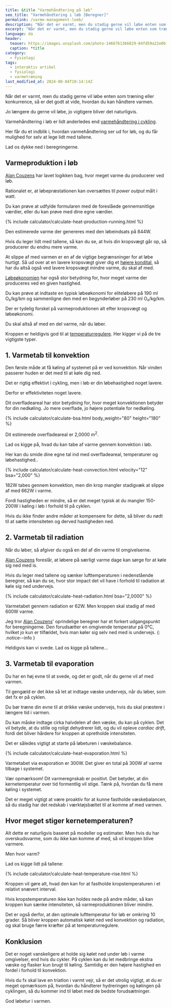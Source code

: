 ```yaml
---
title: &title "️Varmehåndtering på løb"
seo_title: "️Varmehåndtering i løb [Beregner]"
permalink: /varme-management-loeb/
description: "Når det er varmt, men du stadig gerne vil løbe enten som træning eller konkurrence, så er det godt at vide, hvordan du kan håndtere varmen."
excerpt: "Når det er varmt, men du stadig gerne vil løbe enten som træning eller konkurrence, så er det godt at vide, hvordan du kan håndtere varmen."
language: da
header:
  teaser: https://images.unsplash.com/photo-1466761366829-84fd59a22e0b?ixlib=rb-1.2.1&ixid=MnwxMjA3fDB8MHxwaG90by1wYWdlfHx8fGVufDB8fHx8&auto=format&fit=crop&h=300&w=400&q=10
  caption: *title
category:
  - Fysiologi
tags:
  - interaktiv artikel
  - fysiologi
  - varmetræning
last_modified_at: 2024-08-04T10:14:14Z
---
```


Når det er varmt, men du stadig gerne vil løbe enten som træning eller konkurrence, så er det godt at vide, hvordan du kan håndtere varmen.

Jo længere du gerne vil løbe, jo vigtigere bliver det naturligvis.

Varmehåndtering i løb er lidt anderledes end [varmehåndtering i cykling](/varme-management-cykling/).

Her får du et indblik i, hvordan varmehåndtering ser ud for løb, og du får mulighed for selv at lege lidt med tallene.

Lad os dykke ned i beregningerne.

## Varmeproduktion i løb

[Alan Couzens](https://www.alancouzens.com/blog/heat2.html) har lavet logikken bag, hvor meget varme du producerer ved løb.

Rationalet er, at løbepræstationen kan oversættes til _power output_ målt i watt.

Du kan prøve at udfylde formularen med de foreslåede gennemsnitlige værdier, eller du kan prøve med dine egne værdier.

{% include calculator/calculate-heat-production-running.html %}

Den estimerede varme der genereres med den løbeindsats på <span id="heat_management_run_power_output">844</span>W.

Hvis du leger lidt med tallene, så kan du se, at hvis din kropsvægt går op, så producerer du endnu mere varme.

At slippe af med varmen er en af de vigtige begrænsninger for at løbe hurtigt. Så ud over at en lavere kropsvægt giver dig et [højere kondital](/kondital/), så har du altså også ved lavere kropsvægt mindre varme, du skal af med.

[Løbeøkonomien](/lobeokonomi/) har også stor betydning for, hvor meget varme der produceres ved en given hastighed.

Du kan prøve at indtaste en typisk løbeøkonomi for eliteløbere på 190 ml O₂/kg/km og sammenligne den med en begynderløber på 230 ml O₂/kg/km.

Der er tydelig forskel på varmeproduktionen alt efter kropsvægt og løbeøkonomi.

Du skal altså af med en del varme, når du løber.

Kroppen er heldigvis god til at [temperaturregulere](/fysiologi-temperaturregulering/). Her kigger vi på de tre vigtigste typer.

## 1. Varmetab til konvektion

Den første måde at få køling af systemet på er ved konvektion. Når vinden passerer huden er det med til at køle dig ned.

Det er rigtig effektivt i cykling, men i løb er din løbehastighed noget lavere.

Derfor er effektiviteten noget lavere.

Dit overfladeareal har stor betydning for, hvor meget konvektionen betyder for din nedkøling. Jo mere overflade, jo højere potentiale for nedkøling.

{% include calculator/calculate-bsa.html body_weight="80" height="180" %}

Dit estimerede overfladeareal er <span id="heat_management_bsa">2,0000</span> m<sup>2</sup>.

Lad os kigge på, hvad du kan tabe af varme gennem konvektion i løb.

Her kan du smide dine egne tal ind med overfladeareal, temperaturer og løbehastighed..

{% include calculator/calculate-heat-convection.html velocity="12" bsa="2,000" %}

<span id="heat_management_convection">182</span>W tabes gennem konvektion, men din krop mangler stadigvæk at slippe af med <span id="heat_management_subtotal_1">662</span>W i varme.

Fordi hastigheden er mindre, så er det meget typisk at du mangler 150-200W i køling i løb i forhold til på cyklen.

Hvis du ikke finder andre måder at kompensere for dette, så bliver du nødt til at sætte intensiteten og derved hastigheden ned.

## 2. Varmetab til radiation

Når du løber, så afgiver du også en del af din varme til omgivelserne.

[Alan Couzens](https://www.alancouzens.com/blog/heat2.html) foreslår, at løbere på særligt varme dage kan sørge for at køle sig ned med is.

Hvis du leger med tallene og sænker lufttemperaturen i nedenstående beregner, så kan du se, hvor stor impact det vil have i forhold til radiation at køle sig ned undervejs.

{% include calculator/calculate-heat-radiation.html bsa="2,0000" %}

Varmetabet gennem radiation er <span id="heat_management_radiation">62</span>W. Men kroppen skal stadig af med <span id="heat_management_subtotal_2">600</span>W varme.

Jeg tror [Alan Couzens](https://www.alancouzens.com/blog/heat.html)' oprindelige beregner har et forkert udgangspunkt for beregningerne. Den forudsætter en omgivende temperatur på 0°C, hvilket jo kun er tilfældet, hvis man køler sig selv ned med is undervejs.
{: .notice--info }

Heldigvis kan vi svede. Lad os kigge på tallene...

## 3. Varmetab til evaporation

Du har en høj evne til at svede, og det er godt, når du gerne vil af med varmen.

Til gengæld er det ikke så let at indtage væske undervejs, når du løber, som det fx er på cyklen.

Du bør træne din evne til at drikke væske undervejs, hvis du skal præstere i længere tid i varmen.

Du kan måske indtage cirka halvdelen af den væske, du kan på cyklen. Det vil betyde, at du stille og roligt dehydrerer lidt, og du vil opleve _cardiac drift_, fordi det bliver hårdere for kroppen at opretholde intensiteten.

Det er således vigtigt at starte på løbeturen i væskebalance.

{% include calculator/calculate-heat-evaporation.html %}

Varmetabet via evaporation er <span id="heat_management_evaporation">300</span>W. Det giver en total på <span id="heat_management_subtotal_3">300</span>W af varme tilbage i systemet.

<p id="heat_management_message">Vær opmærksom! Dit varmeregnskab er positivt. Det betyder, at din kernetemperatur over tid formentlig vil stige. Tænk på, hvordan du få mere køling i systemet.</p>

Det er meget vigtigt at være proaktiv for at kunne fastholde væskebalancen, så du stadig har det redskab i værktøjsbæltet til at komme af med varmen.

## Hvor meget stiger kernetemperaturen?

Alt dette er naturligvis baseret på modeller og estimater. Men hvis du har overskudsvarme, som du ikke kan komme af med, så vil kroppen blive varmere.

Men hvor varm?

Lad os kigge lidt på tallene:

{% include calculator/calculate-heat-temperature-rise.html %}

Kroppen vil gøre alt, hvad den kan for at fastholde kropstemperaturen i et relativt snævert interval.

<p id="heat_temperature_rise_message"></p>

Hvis kropstemperaturen ikke kan holdes nede på andre måder, så kan kroppen kun sænke intensiteten, så varmeproduktionen bliver mindre.

Det er også derfor, at den optimale lufttemperatur for løb er omkring 10 grader. Så bliver kroppen automatisk kølet ned ved konvektion og radiation, og skal bruge færre kræfter på at temperaturregulere.

## Konklusion

Det er noget vanskeligere at holde sig kølet ned under løb i varme omgivelser, end hvis du cykler. På cyklen kan du let medbringe ekstra væske og flasker kun brugt til køling. Samtidig er den højere hastighed en fordel i forhold til konvektion.

Hvis du fx skal lave en triatlon i varmt vejr, så er det utrolig vigtigt, at du er meget opmærksom på, hvordan du håndterer hydreringen og kølingen på cyklingen, så du kommer ind til løbet med de bedste forudsætninger.

God løbetur i varmen.